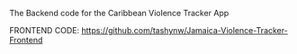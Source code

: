 The Backend code for the Caribbean Violence Tracker App

FRONTEND CODE: https://github.com/tashynw/Jamaica-Violence-Tracker-Frontend
